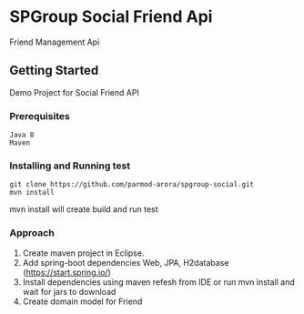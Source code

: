 # SPGroup Social Friend Api

Friend Management Api

## Getting Started

Demo Project for Social Friend API

### Prerequisites

```
Java 8
Maven

```

### Installing and Running test


```
git clone https://github.com/parmod-arora/spgroup-social.git
mvn install
```
mvn install will create build and run test


### Approach

1) Create maven project in Eclipse.
2) Add spring-boot dependencies Web, JPA, H2database (https://start.spring.io/)
3) Install dependencies using maven refesh from IDE or run mvn install and wait for jars to download 
4) Create domain model for Friend 